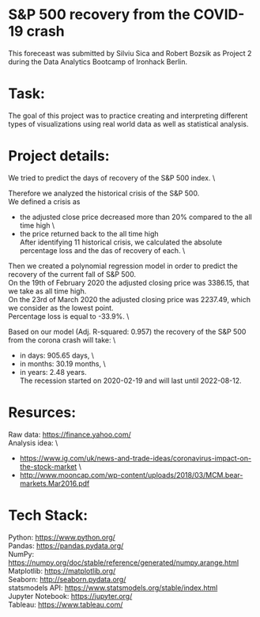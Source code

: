 # S&P 500 recovery from the COVID-19 crash
This foreceast was submitted by Silviu Sica and Robert Bozsik as Project 2 during the Data Analytics Bootcamp of Ironhack Berlin.

# Task:
The goal of this project was to practice creating and interpreting different types of visualizations using real world data as well as statistical analysis.

# Project details:
We tried to predict the days of recovery of the S&P 500 index. \

Therefore we analyzed the historical crisis of the S&P 500. \
We defined a crisis as 
 - the adjusted close price decreased more than 20% compared to the all time high \
 - the price returned back to the all time high \
After identifying 11 historical crisis, we calculated the absolute percentage loss and the das of recovery of each. \

Then we created a polynomial regression model in order to predict the recovery of the current fall of S&P 500. \
On the 19th of February 2020 the adjusted closing price was 3386.15, that we take as all time high. \
On the 23rd of March 2020 the adjusted closing price was 2237.49, which we consider as the lowest point. \
Percentage loss is equal to -33.9%. \

Based on our model (Adj. R-squared: 0.957) the recovery of the S&P 500 from the corona crash will take: \
 - in days: 905.65 days, \
 - in months: 30.19 months, \
 - in years: 2.48 years. \
The recession started on 2020-02-19 and will last until 2022-08-12.

# Resurces:
Raw data: https://finance.yahoo.com/ \
Analysis idea: \
- https://www.ig.com/uk/news-and-trade-ideas/coronavirus-impact-on-the-stock-market \
- http://www.mooncap.com/wp-content/uploads/2018/03/MCM.bear-markets.Mar2016.pdf 

# Tech Stack:
Python: https://www.python.org/ \
Pandas: https://pandas.pydata.org/ \
NumPy: https://numpy.org/doc/stable/reference/generated/numpy.arange.html \
Matplotlib: https://matplotlib.org/ \
Seaborn: http://seaborn.pydata.org/ \
statsmodels API: https://www.statsmodels.org/stable/index.html \
Jupyter Notebook: https://jupyter.org/ \
Tableau: https://www.tableau.com/
